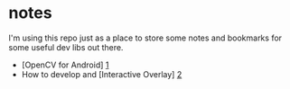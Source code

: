 notes
=====

I'm using this repo just as a place to store some notes and bookmarks for some useful dev libs out there.

* [OpenCV for Android] [1]
* How to develop and [Interactive Overlay] [2]


[1]: http://docs.opencv.org/doc/tutorials/introduction/android_binary_package/dev_with_OCV_on_Android.html
[2]: http://www.jawsware.mobi/code_OverlayView/
